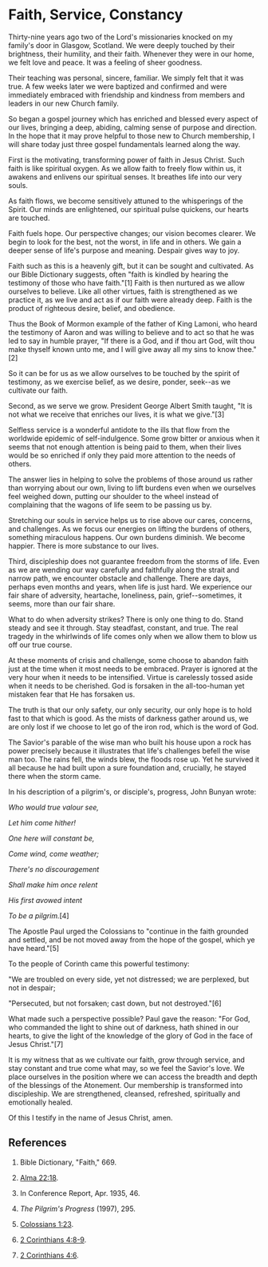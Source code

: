 # Faith, Service, Constancy

Thirty-nine years ago two of the Lord's missionaries knocked on my family's
door in Glasgow, Scotland. We were deeply touched by their brightness, their
humility, and their faith. Whenever they were in our home, we felt love and
peace. It was a feeling of sheer goodness.

Their teaching was personal, sincere, familiar. We simply felt that it was
true. A few weeks later we were baptized and confirmed and were immediately
embraced with friendship and kindness from members and leaders in our new
Church family.

So began a gospel journey which has enriched and blessed every aspect of our
lives, bringing a deep, abiding, calming sense of purpose and direction. In
the hope that it may prove helpful to those new to Church membership, I will
share today just three gospel fundamentals learned along the way.

First is the motivating, transforming power of faith in Jesus Christ. Such
faith is like spiritual oxygen. As we allow faith to freely flow within us, it
awakens and enlivens our spiritual senses. It breathes life into our very
souls.

As faith flows, we become sensitively attuned to the whisperings of the
Spirit. Our minds are enlightened, our spiritual pulse quickens, our hearts
are touched.

Faith fuels hope. Our perspective changes; our vision becomes clearer. We
begin to look for the best, not the worst, in life and in others. We gain a
deeper sense of life's purpose and meaning. Despair gives way to joy.

Faith such as this is a heavenly gift, but it can be sought and cultivated. As
our Bible Dictionary suggests, often "faith is kindled by hearing the
testimony of those who have faith."[1] Faith is then nurtured as we allow
ourselves to believe. Like all other virtues, faith is strengthened as we
practice it, as we live and act as if our faith were already deep. Faith is
the product of righteous desire, belief, and obedience.

Thus the Book of Mormon example of the father of King Lamoni, who heard the
testimony of Aaron and was willing to believe and to act so that he was led to
say in humble prayer, "If there is a God, and if thou art God, wilt thou make
thyself known unto me, and I will give away all my sins to know thee."[2]

So it can be for us as we allow ourselves to be touched by the spirit of
testimony, as we exercise belief, as we desire, ponder, seek--as we cultivate
our faith.

Second, as we serve we grow. President George Albert Smith taught, "It is not
what we receive that enriches our lives, it is what we give."[3]

Selfless service is a wonderful antidote to the ills that flow from the
worldwide epidemic of self-indulgence. Some grow bitter or anxious when it
seems that not enough attention is being paid to them, when their lives would
be so enriched if only they paid more attention to the needs of others.

The answer lies in helping to solve the problems of those around us rather
than worrying about our own, living to lift burdens even when we ourselves
feel weighed down, putting our shoulder to the wheel instead of complaining
that the wagons of life seem to be passing us by.

Stretching our souls in service helps us to rise above our cares, concerns,
and challenges. As we focus our energies on lifting the burdens of others,
something miraculous happens. Our own burdens diminish. We become happier.
There is more substance to our lives.

Third, discipleship does not guarantee freedom from the storms of life. Even
as we are wending our way carefully and faithfully along the strait and narrow
path, we encounter obstacle and challenge. There are days, perhaps even months
and years, when life is just hard. We experience our fair share of adversity,
heartache, loneliness, pain, grief--sometimes, it seems, more than our fair
share.

What to do when adversity strikes? There is only one thing to do. Stand steady
and see it through. Stay steadfast, constant, and true. The real tragedy in
the whirlwinds of life comes only when we allow them to blow us off our true
course.

At these moments of crisis and challenge, some choose to abandon faith just at
the time when it most needs to be embraced. Prayer is ignored at the very hour
when it needs to be intensified. Virtue is carelessly tossed aside when it
needs to be cherished. God is forsaken in the all-too-human yet mistaken fear
that He has forsaken us.

The truth is that our only safety, our only security, our only hope is to hold
fast to that which is good. As the mists of darkness gather around us, we are
only lost if we choose to let go of the iron rod, which is the word of God.

The Savior's parable of the wise man who built his house upon a rock has power
precisely because it illustrates that life's challenges befell the wise man
too. The rains fell, the winds blew, the floods rose up. Yet he survived it
all because he had built upon a sure foundation and, crucially, he stayed
there when the storm came.

In his description of a pilgrim's, or disciple's, progress, John Bunyan wrote:

_Who would true valour see,_

_Let him come hither!_

_One here will constant be,_

_Come wind, come weather;_

_There's no discouragement_

_Shall make him once relent_

_His first avowed intent_

_To be a pilgrim._[4]

The Apostle Paul urged the Colossians to "continue in the faith grounded and
settled, and be not moved away from the hope of the gospel, which ye have
heard."[5]

To the people of Corinth came this powerful testimony:

"We are troubled on every side, yet not distressed; we are perplexed, but not
in despair;

"Persecuted, but not forsaken; cast down, but not destroyed."[6]

What made such a perspective possible? Paul gave the reason: "For God, who
commanded the light to shine out of darkness, hath shined in our hearts, to
give the light of the knowledge of the glory of God in the face of Jesus
Christ."[7]

It is my witness that as we cultivate our faith, grow through service, and
stay constant and true come what may, so we feel the Savior's love. We place
ourselves in the position where we can access the breadth and depth of the
blessings of the Atonement. Our membership is transformed into discipleship.
We are strengthened, cleansed, refreshed, spiritually and emotionally healed.

Of this I testify in the name of Jesus Christ, amen.

## References

  1. Bible Dictionary, "Faith," 669.

  2. [Alma 22:18](https://www.lds.org/scriptures/bofm/alma/22.18?lang=eng#17).

  3. In Conference Report, Apr. 1935, 46.

  4. _The Pilgrim's Progress_ (1997), 295.

  5. [Colossians 1:23](https://www.lds.org/scriptures/nt/col/1.23?lang=eng#22).

  6. [2 Corinthians 4:8-9](https://www.lds.org/scriptures/nt/2-cor/4.8-9?lang=eng#7).

  7. [2 Corinthians 4:6](https://www.lds.org/scriptures/nt/2-cor/4.6?lang=eng#5).


